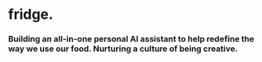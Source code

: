 # fridge.

### Building an all-in-one personal AI assistant to help redefine the way we use our food. Nurturing a culture of being creative.
